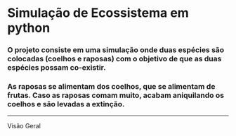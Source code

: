 # Simulação de Ecossistema em python

### O projeto consiste em uma simulação onde duas espécies são colocadas (coelhos e raposas) com o objetivo de que as duas espécies possam co-existir.

### As raposas se alimentam dos coelhos, que se alimentam de frutas. Caso as raposas comam muito, acabam aniquilando os coelhos e são levadas a extinção. 

__________________________________________________________________________________________________________________________________________

Visão Geral



